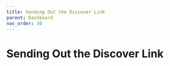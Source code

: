 ```yaml
---
title: Sending Out the Discover Link
parent: Dashboard
nav_order: 30
---
```


# Sending Out the Discover Link
